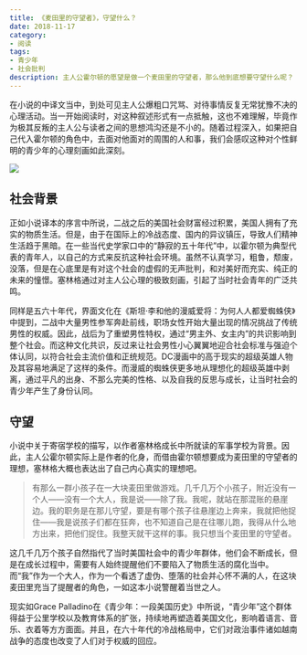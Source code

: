 ```yaml
---
title: 《麦田里的守望者》，守望什么？
date: 2018-11-17
category:
- 阅读
tags:
- 青少年
- 社会批判
description: 主人公霍尔顿的愿望是做一个麦田里的守望者，那么他到底想要守望什么呢？
---
```


在小说的中译文当中，到处可见主人公爆粗口咒骂、对待事情反复无常犹豫不决的心理活动。当一开始阅读时，对这种叙述形式有一点抵触，这也不难理解，毕竟作为极其反叛的主人公与读者之间的思想鸿沟还是不小的。随着过程深入，如果把自己代入霍尔顿的角色中，去面对他面对的周围的人和事，我们会感叹这种对个性鲜明的青少年的心理刻画如此深刻。

![](https://img3.doubanio.com/view/subject/l/public/s6297444.jpg)



## 社会背景

正如小说译本的序言中所说，二战之后的美国社会财富经过积累，美国人拥有了充实的物质生活。但是，由于在国际上的冷战态度、国内的异议镇压，导致人们精神生活趋于黑暗。在一些当代史学家口中的“静寂的五十年代”中，以霍尔顿为典型代表的青年人，以自己的方式来反抗这种社会环境。虽然不认真学习，粗鲁，颓废，没落，但是在心底里是有对这个社会的虚假的无声批判，和对美好而充实、纯正的未来的憧憬。塞林格通过对主人公心理的极致刻画，引起了当时社会青年的广泛共鸣。

同样是五六十年代，界面文化在《斯坦·李和他的漫威爱将：为何人人都爱蜘蛛侠》中提到，二战中大量男性参军奔赴前线，职场女性开始大量出现的情况挑战了传统男性的权威。因此，战后为了重塑男性特权，通过“男主外、女主内”的共识影响到整个社会。而这种文化共识，反过来让社会男性小心翼翼地迎合社会标准与强迫个体认同，以符合社会主流价值和正统规范。DC漫画中的高于现实的超级英雄人物及其容易地满足了这样的条件。而漫威的蜘蛛侠更多地从理想化的超级英雄中剥离，通过平凡的出身、不那么完美的性格、以及自我的反思与成长，让当时社会的青少年产生了身份认同。



## 守望

小说中关于寄宿学校的描写，以作者塞林格成长中所就读的军事学校为背景。因此，主人公霍尔顿实际上是作者的化身，而借由霍尔顿想要成为麦田里的守望者的理想，塞林格大概也表达出了自己内心真实的理想吧。



> 有那么一群小孩子在一大块麦田里做游戏。几千几万个小孩子，附近没有一个人——没有一个大人，我是说——除了我。我呢，就站在那混账的悬崖边。我的职务是在那儿守望，要是有哪个孩子往悬崖边上奔来，我就把他捉住——我是说孩子们都在狂奔，也不知道自己是在往哪儿跑，我得从什么地方出来，把他们捉住。我整天就干这样的事。我只想当个麦田里的守望者。



这几千几万个孩子自然指代了当时美国社会中的青少年群体，他们会不断成长，但是在成长过程中，需要有人始终提醒他们不要陷入了物质生活的腐化当中。而“我”作为一个大人，作为一个看透了虚伪、堕落的社会并心怀不满的人，在这块麦田里充当了提醒者的角色，一如这本小说警醒着当世之人。

现实如Grace Palladino在《青少年：一段美国历史》中所说，“青少年”这个群体得益于公里学校以及教育体系的扩张，持续地再塑造着美国文化，影响着语言、音乐、衣着等方方面面。并且，在六十年代的冷战格局中，它们对政治事件诸如越南战争的态度也改变了人们对于权威的回应。



